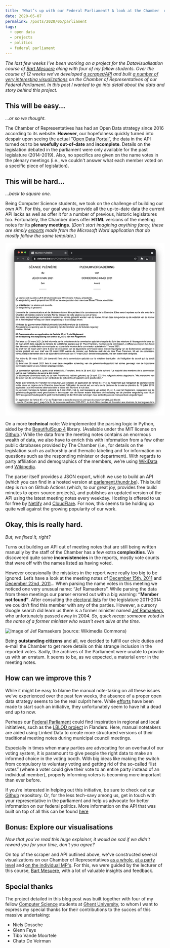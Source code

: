 ```yaml
---
title: 'What’s up with our Federal Parliament? A look at the Chamber  of Representatives through its data.'
date: 2020-05-07
permalink: /posts/2020/05/parliament
tags:
  - open data
  - projects
  - politics
  - federal parliament
---
```



*The last few weeks I’ve been working on a project for the Datavisualisation course of [Bart Mesuere](https://twitter.com/BartMesuere) along with four of my fellow students. Over the course of 12 weeks we’ve developed [a scraper/API](https://parlement.thundr.be) and built [a number of very interesting visualizations](https://parlement-in-data.thundr.be) on the Chamber of Representatives of our Federal Parliament. In this post I wanted to go into detail about the data and story behind this project.*

## This will be easy... 
*…or so we thought.*

The Chamber of Representatives has had an Open Data strategy since 2016 according to its website. **However**, our hopefulness quickly turned into despair upon seeing the actual [“Open Data Portal”](https://data.dekamer.be), the data in the API turned out to be **woefully out-of-date** and **incomplete**. Details on the legislation debated in the parliament were only available for the past legislature (2014-2019). Also, no specifics are given on the name votes in the plenary meetings (i.e., we couldn't answer what each member voted on a specific piece of legislation).

## This will be hard...
*...back to square one.*

Being Computer Science students, we took on the challenge of building our own API. For this, our goal was to provide all the up-to-date data the current API lacks as well as offer it for a number of previous, historic legislatures too.  Fortunately, the Chamber does offer **HTML** versions of the meeting notes for its **plenary meetings**. (*Don't start imagining anything fancy, these are simply [exports](https://www.dekamer.be/doc/PCRI/html/55/ip102x.html) made from the Microsoft Word application that do mostly follow the same template.*)

![Sample Meeting Minutes from the Parliament](/images/image-meetingnotes.png)

On a more **technical** note: We implemented the parsing logic in Python, aided by the [BeautifulSoup 4](https://pypi.org/project/beautifulsoup4/) library. (Available under the MIT license on [Github](https://github.com/laurensdeb/Federal-Parliament-Scraper).) While the data from the meeting notes contains an enormous wealth of data, we also have to enrich this with information from a few other public databases provided by The Chamber (i.e., for details on the legislation such as authorship and thematic labeling and for information on questions such as the responding minister or department). With regards to party affiliation and demographics of the members, we’re using [WikiData](https://www.wikidata.org/wiki/Wikidata:Main_Page) and [Wikipedia](https://wikipedia.org).

The parser itself provides a JSON export, which we use to build an API (which you can find in a hosted version at [parlement.thundr.be](https://parlement.thundr.be)). This build step is run on Github Actions (which, to our great joy, provides free build minutes to open-source projects), and publishes an updated version of the API using the latest meeting notes every weekday. Hosting is offered to us for free by [Netlify](https://netlify.com) and [CloudFlare](https://cloudflare.com). For now, this seems to be holding up quite well against the growing popularity of our work.

## Okay, this is really hard.
*But, we fixed it, right?*

Turns out building an API out of meeting notes that are still being written manually by the staff of the Chamber has a few extra **complexities**. We discovered quite some **inconsistencies** in the reports, mostly vote counts that were off with the names listed as having voted. 

However occasionally the mistakes in the report were really too big to be ignored. Let’s have a look at the meeting notes of [December 15th, 2011](https://parlement-in-data.thundr.be/meeting?session=53&meeting=61) and [December 22nd, 2011](https://parlement-in-data.thundr.be/meeting?session=53&meeting=62)... When parsing the name votes in this meeting we noticed one very unusual name: “Jef Ramaekers”. While parsing the data from these meetings our parser errored out with a big warning: **“Member not found”**. After consulting the [electoral lists](https://nl.wikipedia.org/wiki/Categorie:Kandidatenlijsten_verkiezingen_in_België) for the legislature 2011-2014 we couldn’t find this member with any of the parties. However, a cursory Google search did learn us there is a former minister named [Jef Ramaekers](https://nl.wikipedia.org/wiki/Jef_Ramaekers), who unfortunately passed away in 2004. *So, quick recap: someone voted in the name of a former minister who wasn't even alive at the time.*

![Image of Jef Ramaekers (source: Wikimedia Commons)](https://upload.wikimedia.org/wikipedia/commons/6/68/Eerste_steenlegging_Atheneum_Hof_van_Riemen.png)

Being **outstanding citizens** and all, we decided to fulfill our civic duties and e-mail the Chamber to get more details on this strange inclusion in the reported votes. Sadly, the archives of the Parliament were unable to provide us with an erratum. It seems to be, as we expected, a material error in the meeting notes.

## How can we improve this ?
While it might be easy to blame the manual note-taking on all these issues we’ve experienced over the past few weeks, the absence of a proper open data strategy seems to be the real culprit here. While [efforts](https://data.dekamer.be) have been made to start such an initiative, they unfortunately seem to have hit a dead end up to now.

Perhaps our [Federal Parliament](https://dekamer.be) could find inspiration in regional and local initiatives, such as the [LBLOD project](https://lokaalbestuur.vlaanderen.be/lokale-besluiten-als-gelinkte-open-data) in Flanders. Here, manual notetakers are aided using Linked Data to create more structured versions of their traditional meeting notes during municipal council meetings.

Especially in times when many parties are advocating for an overhaul of our voting system, it is paramount to give people the right data to make an informed choice in the voting booth. With big ideas like making the switch from compulsory to voluntary voting and getting rid of the so-called “list votes” (where a voter could give their vote to an entire party instead of an individual member), properly informing voters is becoming more important than ever before.

If you’re interested in helping out this initiative, be sure to check out our [Github](https://github.com/laurensdeb/Federal-Parliament-Scraper) repository. Or, for the less tech-savy among us, get in touch with your representative in the parliament and help us advocate for better information on our federal politics. More information on the API that was built on top of all this can be found [here](https://parlement.thundr.be)

## Bonus: Explore our visualisations
*Now that you've read this huge explainer, it would be sad if we didn't reward you for your time, don't you agree?*

On top of the scraper and API outlined above, we've constructed several visualizations on our Chamber of Representatives [as a whole](https://parlement-in-data.thundr.be), [at a party level](https://parlement-in-data.thundr.be/party) and [on the individual MP's](https://parlement-in-data.thundr.be/member). For this, we were guided by the lecturer of this course, [Bart Mesuere](https://twitter.com/BartMesuere), with a lot of valuable insights and feedback.

## Special thanks
The project detailed in this blog post was built together with four of my fellow [Computer Science](https://informatica.ugent.be) students at [Ghent University](https://ugent.be), to whom I want to express my special thanks for their contributions to the succes of this massive undertaking:
- Niels Dossche
- Glenn Feys
- Tibo Vande Moortele
- Chato De Veirman

